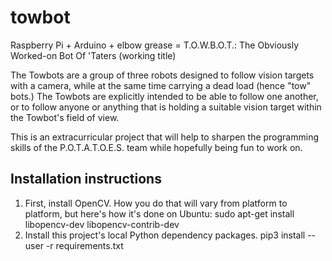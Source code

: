 # towbot
Raspberry Pi + Arduino + elbow grease = T.O.W.B.O.T.: The Obviously Worked-on Bot Of 'Taters (working title)


The Towbots are a group of three robots designed to follow vision targets with a camera, while at the same time carrying a dead load (hence "tow" bots.) The Towbots are explicitly intended to be able to follow one another, or to follow anyone or anything that is holding a suitable vision target within the Towbot's field of view.

This is an extracurricular project that will help to sharpen the programming skills of the P.O.T.A.T.O.E.S. team while hopefully being fun to work on.

## Installation instructions
1. First, install OpenCV.  How you do that will vary from platform to platform, but here's how it's done on Ubuntu:
    sudo apt-get install libopencv-dev libopencv-contrib-dev
1. Install this project's local Python dependency packages.
    pip3 install --user -r requirements.txt

